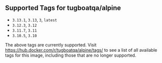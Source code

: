 ## Supported Tags for tugboatqa/alpine

* `3.13.1`, `3.13`, `3`, `latest`
* `3.12.3`, `3.12`
* `3.11.7`, `3.11`
* `3.10.5`, `3.10`

The above tags are currently supported. Visit https://hub.docker.com/r/tugboatqa/alpine/tags/ to see a list of all available tags for this image, including those that are no longer supported.
